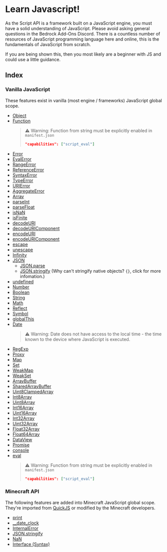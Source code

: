 # Learn Javascript!
As the Script API is a framework built on a JavaScript engine, you must have a solid understanding of JavaScript. Please avoid asking general questions in the Bedrock Add-Ons Discord. There is a countless number of resources of JavaScript programming language here and online, this is the fundamentals of JavaScript from scratch.

If you are being shown this, then you most likely are a beginner with JS and could use a little guidance.

## Index

### **Vanilla JavaScript**
These features exist in vanilla (most engine / frameworks) JavaScript global scope.

- [Object](https://developer.mozilla.org/en-US/docs/Web/JavaScript/Reference/Global_Objects/Object)
- [Function](https://developer.mozilla.org/en-US/docs/Web/JavaScript/Reference/Global_Objects/Function)
  > :warning: Warning: Function from string must be explicitly enabled in `manifest.json`
  > ```json
  > "capabilities": ["script_eval"]
  > ```
- [Error](./Error.md#error)
- [EvalError](./Error.md#error-types)
- [RangeError](./Error.md#error-types)
- [ReferenceError](./Error.md#error-types)
- [SyntaxError](./Error.md#error-types)
- [TypeError](./Error.md#error-types)
- [URIError](./Error.md#error-types)
- [AggregateError](./Error.md#error-types)
- [Array](https://developer.mozilla.org/en-US/docs/Web/JavaScript/Reference/Global_Objects/Array)
- [parseInt](https://developer.mozilla.org/en-US/docs/Web/JavaScript/Reference/Global_Objects/parseInt)
- [parseFloat](https://developer.mozilla.org/en-US/docs/Web/JavaScript/Reference/Global_Objects/parseFloat)
- [isNaN](https://developer.mozilla.org/en-US/docs/Web/JavaScript/Reference/Global_Objects/isNaN)
- [isFinite](https://developer.mozilla.org/en-US/docs/Web/JavaScript/Reference/Global_Objects/isFinite)
- [decodeURI](https://developer.mozilla.org/en-US/docs/Web/JavaScript/Reference/Global_Objects/decodeURI)
- [decodeURIComponent](https://developer.mozilla.org/en-US/docs/Web/JavaScript/Reference/Global_Objects/decodeURIComponent)
- [encodeURI](https://developer.mozilla.org/en-US/docs/Web/JavaScript/Reference/Global_Objects/encodeURI)
- [encodeURIComponent](https://developer.mozilla.org/en-US/docs/Web/JavaScript/Reference/Global_Objects/encodeURIComponent)
- [escape](https://developer.mozilla.org/en-US/docs/Web/JavaScript/Reference/Global_Objects/escape)
- [unescape](https://developer.mozilla.org/en-US/docs/Web/JavaScript/Reference/Global_Objects/unescape)
- [Infinity](https://developer.mozilla.org/en-US/docs/Web/JavaScript/Reference/Global_Objects/Infinity)
- [JSON](https://developer.mozilla.org/en-US/docs/Web/JavaScript/Reference/Global_Objects/JSON)
  - [JSON.parse](https://developer.mozilla.org/en-US/docs/Web/JavaScript/Reference/Global_Objects/JSON/parse)
  - [JSON.stringify](./JSON/stringify.md) (Why can't stringify native objects? `{}`, click for more infomation.)
- [undefined](https://developer.mozilla.org/en-US/docs/Web/JavaScript/Reference/Global_Objects/undefined)
- [Number](https://developer.mozilla.org/en-US/docs/Web/JavaScript/Reference/Global_Objects/Number)
- [Boolean](https://developer.mozilla.org/en-US/docs/Web/JavaScript/Reference/Global_Objects/Boolean)
- [String](https://developer.mozilla.org/en-US/docs/Web/JavaScript/Reference/Global_Objects/String)
- [Math](https://developer.mozilla.org/en-US/docs/Web/JavaScript/Reference/Global_Objects/Math)
- [Reflect](https://developer.mozilla.org/en-US/docs/Web/JavaScript/Reference/Global_Objects/Reflect)
- [Symbol](https://developer.mozilla.org/en-US/docs/Web/JavaScript/Reference/Global_Objects/Symbol)
- [globalThis](https://developer.mozilla.org/en-US/docs/Web/JavaScript/Reference/Global_Objects/globalThis)
- [Date](https://developer.mozilla.org/en-US/docs/Web/JavaScript/Reference/Global_Objects/Date)
  > :warning: Warning: Date does not have access to the local time - the time known to the device where JavaScript is executed.
- [RegExp](https://developer.mozilla.org/en-US/docs/Web/JavaScript/Reference/Global_Objects/RegExp)
- [Proxy](https://developer.mozilla.org/en-US/docs/Web/JavaScript/Reference/Global_Objects/Proxy)
- [Map](https://developer.mozilla.org/en-US/docs/Web/JavaScript/Reference/Global_Objects/Map)
- [Set](https://developer.mozilla.org/en-US/docs/Web/JavaScript/Reference/Global_Objects/Set)
- [WeakMap](https://developer.mozilla.org/en-US/docs/Web/JavaScript/Reference/Global_Objects/WeakMap)
- [WeakSet](https://developer.mozilla.org/en-US/docs/Web/JavaScript/Reference/Global_Objects/WeakSet)
- [ArrayBuffer](https://developer.mozilla.org/en-US/docs/Web/JavaScript/Reference/Global_Objects/ArrayBuffer)
- [SharedArrayBuffer](https://developer.mozilla.org/en-US/docs/Web/JavaScript/Reference/Global_Objects/SharedArrayBuffer)
- [Uint8ClampedArray](https://developer.mozilla.org/en-US/docs/Web/JavaScript/Reference/Global_Objects/Uint8ClampedArray)
- [Int8Array](https://developer.mozilla.org/en-US/docs/Web/JavaScript/Reference/Global_Objects/Int8Array)
- [Uint8Array](https://developer.mozilla.org/en-US/docs/Web/JavaScript/Reference/Global_Objects/Uint8Array)
- [Int16Array](https://developer.mozilla.org/en-US/docs/Web/JavaScript/Reference/Global_Objects/Int16Array)
- [Uint16Array](https://developer.mozilla.org/en-US/docs/Web/JavaScript/Reference/Global_Objects/Uint16Array)
- [Int32Array](https://developer.mozilla.org/en-US/docs/Web/JavaScript/Reference/Global_Objects/Int32Array)
- [Uint32Array](https://developer.mozilla.org/en-US/docs/Web/JavaScript/Reference/Global_Objects/Uint32Array)
- [Float32Array](https://developer.mozilla.org/en-US/docs/Web/JavaScript/Reference/Global_Objects/Float32Array)
- [Float64Array](https://developer.mozilla.org/en-US/docs/Web/JavaScript/Reference/Global_Objects/Float64Array)
- [DataView](https://developer.mozilla.org/en-US/docs/Web/JavaScript/Reference/Global_Objects/DataView)
- [Promise](https://developer.mozilla.org/en-US/docs/Web/JavaScript/Reference/Global_Objects/Promise)
- [console](./console.md)
- [eval](https://developer.mozilla.org/en-US/docs/Web/JavaScript/Reference/Global_Objects/eval)
  > :warning: Warning: Function from string must be explicitly enabled in `manifest.json`
  > ```json
  > "capabilities": ["script_eval"]
  > ```

### **Minecraft API**
The following features are added into Minecraft JavaScript global scope. They're imported from [QuickJS](https://github.com/bellard/quickjs) or modified by the Minecraft developers.

- [print](./print.md)
- [__date_clock](./__date_clock.md)
- [InternalError](./Error.md#error-types)
- [JSON.stringify](./JSON/stringify.md)
- [NaN](./NaN.md)
- [Interface (Syntax)](./interface.md)